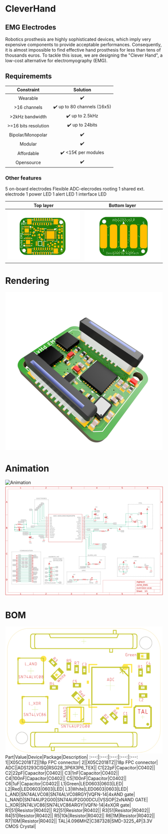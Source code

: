 # CleverHand

## EMG Electrodes

Robotics prosthesis are highly sophisticated devices, which imply very expensive components to provide acceptable performances. Consequently, it is almost impossible to find effective hand prosthesis for less than tens of thousands euros. To tackle this issue, we are designing the "Clever Hand", a low-cost alternative for electromyography (EMG).

## Requirememts
| **Constraint** | Solution|
:---:|:---:
|Wearable | :heavy_check_mark:|
|>16 channels | :heavy_check_mark: up to 80 channels (16x5) |
|>2kHz bandwidth|:heavy_check_mark: up to 2.5kHz|
|>=16 bits resolution|:heavy_check_mark: up to 24bits|
|Bipolar/Monopolar |:heavy_check_mark:|
|Modular | :heavy_check_mark:|
|Affordable | :heavy_check_mark: <15€ per modules|
|Opensource |:heavy_check_mark:|

### Other features
5 on-board electrodes
Flexible ADC-elecrodes rooting
1 shared ext. electrode
1 power LED
1 alert LED
1 interface LED



Top layer            |  Bottom layer
:-------------------------:|:-------------------------:
![Top layer](docs/clvHdTop.png) |  ![Bop layer](docs/clvHdBot.png)

# Rendering
![3D](docs/clvHd3D.png)

# Animation
![Animation](docs/animation.gif)
![Schematics](docs/schematic.png)

# BOM
![placement](docs/placement.png)
Part|Value|Device|Package|Description|
:---:|:---:|:---:|:---:|:---:
1||X05C2018TZ||18p FPC connector|
2||X05C2018TZ||18p FPC connector|
ADC||ADS1293CISQ|RSG28_3P6X3P6_TEX||
C1|22pF|Capacitor|C0402||
C2|22pF|Capacitor|C0402||
C3|1nF|Capacitor|C0402||
C4|100nF|Capacitor|C0402||
C5|100nF|Capacitor|C0402||
C6|1uF|Capacitor|C0402||
L1|Green|LED0603|0603|LED|
L2|Red|LED0603|0603|LED|
L3|White|LED0603|0603|LED|
L_AND|SN74ALVC08|SN74ALVC08RGY|VQFN-14|4xAND gate|
L_NAND|SN74AUP2G00|SN74AUP2G00DCU|VSSOP|2xNAND GATE|
L_XOR|SN74LVC86|SN74LVC86ARGY|VQFN-14|4xXOR gate|
R1|51|Resistor|R0402||
R2|51|Resistor|R0402||
R3|51|Resistor|R0402||
R4|51|Resistor|R0402||
R5|10k|Resistor|R0402||
R6|1M|Resistor|R0402||
R7|10M|Resistor|R0402||
TAL|4.096MHZ|C387328|SMD-3225_4P|3.3V CMOS Crystal|
